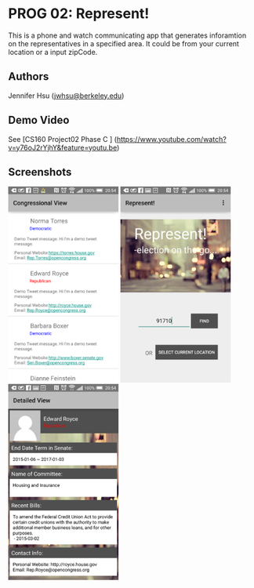 # PROG 02: Represent!

This is a phone and watch communicating app that generates inforamtion on the representatives in a specified area. It could be from your current location or a input zipCode. 


## Authors

Jennifer Hsu ([jwhsu@berkeley.edu](mailto:jwhsu@berkeley.edu))

## Demo Video

See [CS160 Project02 Phase C ] (https://www.youtube.com/watch?v=y76oJ2rYjhY&feature=youtu.be)

## Screenshots

<img src="screenshots/pic1.png" height="400" alt="Screenshot"/>
<img src="screenshots/pic2.png" height="400" alt="Screenshot"/>
<img src="screenshots/pic3.png" height="400" alt="Screenshot"/>


